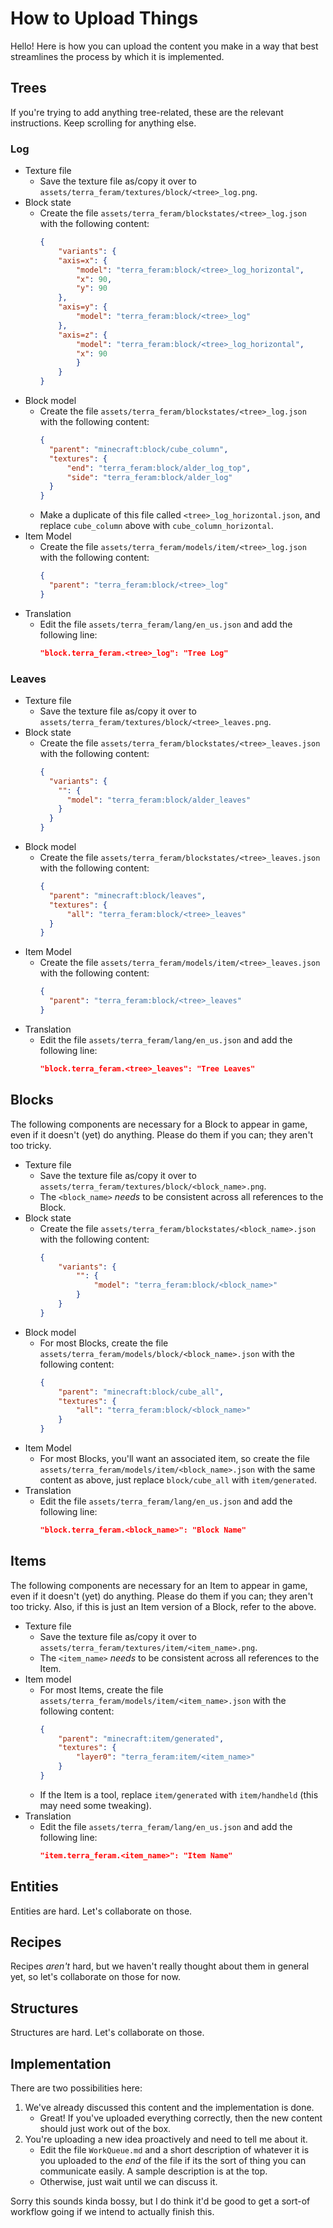 # How to Upload Things

Hello! Here is how you can upload the content you make in a way that best streamlines the process by which it is implemented.

## Trees

If you're trying to add anything tree-related, these are the relevant instructions. Keep scrolling for anything else.

### Log

* Texture file
    * Save the texture file as/copy it over to `assets/terra_feram/textures/block/<tree>_log.png`.
* Block state
    * Create the file `assets/terra_feram/blockstates/<tree>_log.json` with the following content:
      ```json
      {
          "variants": {
          "axis=x": {
              "model": "terra_feram:block/<tree>_log_horizontal",
              "x": 90,
              "y": 90
          },
          "axis=y": {
              "model": "terra_feram:block/<tree>_log"
          },
          "axis=z": {
              "model": "terra_feram:block/<tree>_log_horizontal",
              "x": 90
              }
          }
      }
      ```
* Block model
    * Create the file `assets/terra_feram/blockstates/<tree>_log.json` with the following content:
      ```json
      {
        "parent": "minecraft:block/cube_column",
        "textures": {
            "end": "terra_feram:block/alder_log_top",
            "side": "terra_feram:block/alder_log"
        }
      }
      ```
    * Make a duplicate of this file called `<tree>_log_horizontal.json`, and replace `cube_column` above with
      `cube_column_horizontal`.
* Item Model
    * Create the file `assets/terra_feram/models/item/<tree>_log.json` with the following content:
        ```json
        {
          "parent": "terra_feram:block/<tree>_log"
        }  
        ```
* Translation
    * Edit the file `assets/terra_feram/lang/en_us.json` and add the following line:
      ```json
      "block.terra_feram.<tree>_log": "Tree Log"
      ```

### Leaves

* Texture file
    * Save the texture file as/copy it over to `assets/terra_feram/textures/block/<tree>_leaves.png`.
* Block state
    * Create the file `assets/terra_feram/blockstates/<tree>_leaves.json` with the following content:
      ```json
      {
        "variants": {
          "": {
            "model": "terra_feram:block/alder_leaves"
          }
        }     
      }
      ```
* Block model
    * Create the file `assets/terra_feram/blockstates/<tree>_leaves.json` with the following content:
      ```json
      {
        "parent": "minecraft:block/leaves",
        "textures": {
            "all": "terra_feram:block/<tree>_leaves"
        }
      }
      ```
* Item Model
    * Create the file `assets/terra_feram/models/item/<tree>_leaves.json` with the following content:
        ```json
        {
          "parent": "terra_feram:block/<tree>_leaves"
        }  
        ```
* Translation
    * Edit the file `assets/terra_feram/lang/en_us.json` and add the following line:
      ```json
      "block.terra_feram.<tree>_leaves": "Tree Leaves"
      ```

## Blocks

The following components are necessary for a Block to appear in game, even if it doesn't (yet) do anything. Please do them if you can; they aren't too tricky.

* Texture file
  * Save the texture file as/copy it over to `assets/terra_feram/textures/block/<block_name>.png`.
  * The `<block_name>` *needs* to be consistent across all references to the Block.
* Block state
  * Create the file `assets/terra_feram/blockstates/<block_name>.json` with the following content:
    ```json
    {
        "variants": {
            "": {
                "model": "terra_feram:block/<block_name>"
            }
        }
    }
    ```
* Block model
  * For most Blocks, create the file `assets/terra_feram/models/block/<block_name>.json` with the following content:
    ```json
    {
        "parent": "minecraft:block/cube_all",
        "textures": {
            "all": "terra_feram:block/<block_name>"
        }
    }
       ```
* Item Model
  * For most Blocks, you'll want an associated item, so create the file `assets/terra_feram/models/item/<block_name>.json` with the same content as above, just replace `block/cube_all` with `item/generated`.
* Translation
    * Edit the file `assets/terra_feram/lang/en_us.json` and add the following line:
      ```json
      "block.terra_feram.<block_name>": "Block Name"
      ```

## Items

The following components are necessary for an Item to appear in game, even if it doesn't (yet) do anything. Please 
do them if you can; they aren't too tricky. Also, if this is just an Item version of a Block, refer to the above.

* Texture file
  * Save the texture file as/copy it over to `assets/terra_feram/textures/item/<item_name>.png`.
  * The `<item_name>` *needs* to be consistent across all references to the Item.
* Item model
  * For most Items, create the file `assets/terra_feram/models/item/<item_name>.json` with the following content:
    ```json
    {
        "parent": "minecraft:item/generated",
        "textures": {
            "layer0": "terra_feram:item/<item_name>"
        }
    }
    ```
  * If the Item is a tool, replace `item/generated` with `item/handheld` (this may need some tweaking).
* Translation
  * Edit the file `assets/terra_feram/lang/en_us.json` and add the following line:
    ```json
    "item.terra_feram.<item_name>": "Item Name"
    ```
    
## Entities

Entities are hard. Let's collaborate on those.

## Recipes

Recipes *aren't* hard, but we haven't really thought about them in general yet, so let's collaborate on those for now.

## Structures

Structures are hard. Let's collaborate on those.
    
## Implementation

There are two possibilities here:
1. We've already discussed this content and the implementation is done.
   * Great! If you've uploaded everything correctly, then the new content should just work out of the box.
2. You're uploading a new idea proactively and need to tell me about it.
    * Edit the file `WorkQueue.md` and a short description of whatever it is you uploaded to the *end* of the file 
      if its the sort of thing you can communicate easily. A sample description is at the top.
    * Otherwise, just wait until we can discuss it.

Sorry this sounds kinda bossy, but I do think it'd be good to get a sort-of workflow going if we intend to actually finish this.